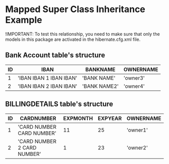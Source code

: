 # Mapped Super Class Inheritance Example

!IMPORTANT: To test this relationship, you need to make sure that only the models
in this package are activated in the hibernate.cfg.xml file.

## Bank Account table's structure

| ID  | IBAN                    | BANKNAME      | OWNERNAME |
|-----|-------------------------|---------------|-----------|
| 1   | 'IBAN IBAN 1 IBAN IBAN' | 'BANK NAME'   | 'owner3'  |
| 2   | 'IBAN IBAN 2 IBAN IBAN' | 'BANK NAME2'  | 'owner4'  |

## BILLINGDETAILS table's structure

| ID  | CARDNUMBER                   | EXPMONTH | EXPYEAR | OWNERNAME |
|-----|------------------------------|----------|---------|-----------|
| 1   | 'CARD NUMBER CARD NUMBER'    | 11       | 25      | 'owner1'  |
| 2   | 'CARD NUMBER 2 CARD NUMBER'  | 1        | 23      | 'owner2'  |


